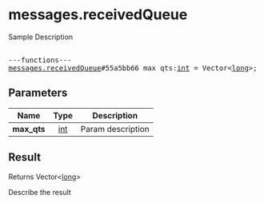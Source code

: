 # messages.receivedQueue

Sample Description

<pre>

---functions---
<a href="../method/messages.receivedQueue.md">messages.receivedQueue</a>#55a5bb66 max_qts:<a href="../type/int.md">int</a> = Vector&lt;<a href="../type/long.md">long</a>&gt;;
</pre>

## Parameters

| Name | Type | Description |
|------|:----:|-------------|
| **max_qts** | <a href="../type/int.md">int</a> | Param description |

## Result

Returns Vector&lt;<a href="../type/long.md">long</a>&gt;

Describe the result

